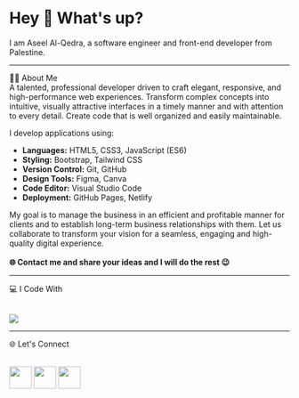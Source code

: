 # Hey 👋 What's up?
I am Aseel Al-Qedra, a software engineer and front-end developer from Palestine.
<hr></hr>

🧑‍💻 About Me <br/>
A talented, professional developer driven to craft elegant, responsive, and high-performance web experiences. Transform complex concepts into intuitive, visually attractive interfaces in a timely manner and with attention to every detail. Create code that is well organized and easily maintainable.

I develop applications using:<br/>
- **Languages:** HTML5, CSS3, JavaScript (ES6)  
- **Styling:** Bootstrap, Tailwind CSS  
- **Version Control:** Git, GitHub  
- **Design Tools:** Figma, Canva  
- **Code Editor:** Visual Studio Code  
- **Deployment:** GitHub Pages, Netlify

My goal is to manage the business in an efficient and profitable manner for clients and to establish long-term business relationships with them.
Let us collaborate to transform your vision for a seamless, engaging and high-quality digital experience.
<br></br>
**🌐 Contact me and share your ideas and I will do the rest 😉**

<hr></hr>
💻 I Code With
<br></br>
<p align="left"> <img src="https://skillicons.dev/icons?i=html,css,js,bootstrap,tailwind,git,github,figma,vscode,netlify" /> </p>
<hr></hr>
🌐 Let's Connect 
<br></br>
<div align="left">

[<img src="https://skillicons.dev/icons?i=gmail" width="40"/>](mailto:aseel.alqedra@gmail.com)
[<img src="https://skillicons.dev/icons?i=github" width="40"/>](https:github.com/aseelalqedra)
[<img src="https://skillicons.dev/icons?i=linkedin" width="40"/>](https:linkedin.com/in/aseelalqedra)

</div>

